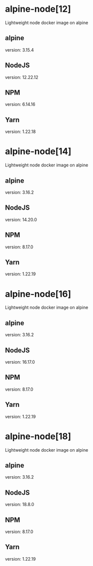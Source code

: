 # alpine-node[12]
Lightweight node docker image on alpine

## alpine
version: 3.15.4

## NodeJS
version: 12.22.12

## NPM
version: 6.14.16

## Yarn
version: 1.22.18

# alpine-node[14]
Lightweight node docker image on alpine

## alpine
version: 3.16.2

## NodeJS
version: 14.20.0

## NPM
version: 8.17.0

## Yarn
version: 1.22.19

# alpine-node[16]
Lightweight node docker image on alpine

## alpine
version: 3.16.2

## NodeJS
version: 16.17.0

## NPM
version: 8.17.0

## Yarn
version: 1.22.19

# alpine-node[18]
Lightweight node docker image on alpine

## alpine
version: 3.16.2

## NodeJS
version: 18.8.0

## NPM
version: 8.17.0

## Yarn
version: 1.22.19
